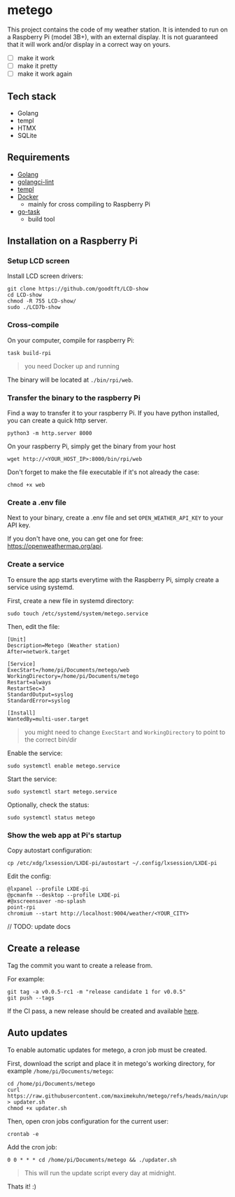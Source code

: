 # metego

This project contains the code of my weather station. It is intended to run on a Raspberry Pi
(model 3B+), with an external display. It is not guaranteed that it will work and/or display in a correct
way on yours.

- [ ] make it work
- [ ] make it pretty
- [ ] make it work again

## Tech stack
- Golang
- templ
- HTMX
- SQLite

## Requirements
- [Golang](https://go.dev/)
- [golangci-lint](https://github.com/golangci/golangci-lint)
- [templ](https://templ.guide)
- [Docker](https://www.docker.com/)
    - mainly for cross compiling to Raspberry Pi
- [go-task](https://taskfile.dev/installation/)
    - build tool

## Installation on a Raspberry Pi
### Setup LCD screen 
Install LCD screen drivers:
```shell
git clone https://github.com/goodtft/LCD-show
cd LCD-show
chmod -R 755 LCD-show/
sudo ./LCD7b-show
```

### Cross-compile
On your computer, compile for raspberry Pi:
```shell
task build-rpi
```
> you need Docker up and running

The binary will be located at `./bin/rpi/web`.

### Transfer the binary to the raspberry Pi

Find a way to transfer it to your raspberry Pi.
If you have python installed, you can create a quick http server.
```shell
python3 -m http.server 8000
```

On your raspberry Pi, simply get the binary from your host
```shell
wget http://<YOUR_HOST_IP>:8000/bin/rpi/web
```

Don't forget to make the file executable if it's not already the case:
```shell
chmod +x web
```

### Create a .env file
Next to your binary, create a .env file and set `OPEN_WEATHER_API_KEY` to your API key.

If you don't have one, you can get one for free: https://openweathermap.org/api.

### Create a service
To ensure the app starts everytime with the Raspberry Pi, simply create a service using systemd.

First, create a new file in systemd directory:
```
sudo touch /etc/systemd/system/metego.service
```

Then, edit the file:
```text
[Unit]
Description=Metego (Weather station)
After=network.target

[Service]
ExecStart=/home/pi/Documents/metego/web
WorkingDirectory=/home/pi/Documents/metego
Restart=always
RestartSec=3
StandardOutput=syslog
StandardError=syslog

[Install]
WantedBy=multi-user.target
```
> you might need to change `ExecStart` and `WorkingDirectory` to point to the correct bin/dir

Enable the service:
```shell
sudo systemctl enable metego.service
```

Start the service:
```shell
sudo systemctl start metego.service
```

Optionally, check the status:
```shell
sudo systemctl status metego
```

### Show the web app at Pi's startup
Copy autostart configuration:
```shell
cp /etc/xdg/lxsession/LXDE-pi/autostart ~/.config/lxsession/LXDE-pi
```

Edit the config:
```text
@lxpanel --profile LXDE-pi
@pcmanfm --desktop --profile LXDE-pi
#@xscreensaver -no-splash
point-rpi
chromium --start http://localhost:9004/weather/<YOUR_CITY>
```

// TODO: update docs

## Create a release
Tag the commit you want to create a release from.

For example:
```shell
git tag -a v0.0.5-rc1 -m "release candidate 1 for v0.0.5"
git push --tags
```

If the CI pass, a new release should be created and available [here](https://github.com/maximekuhn/metego/releases/latest).

## Auto updates
To enable automatic updates for metego, a cron job must be created.

First, download the script and place it in metego's working directory, for example `/home/pi/Documents/metego`:
```shell
cd /home/pi/Documents/metego
curl https://raw.githubusercontent.com/maximekuhn/metego/refs/heads/main/updater/updater.sh > updater.sh
chmod +x updater.sh
```

Then, open cron jobs configuration for the current user:
```shell
crontab -e
```

Add the cron job:
```text
0 0 * * * cd /home/pi/Documents/metego && ./updater.sh
```
> This will run the update script every day at midnight.

Thats it! :)

